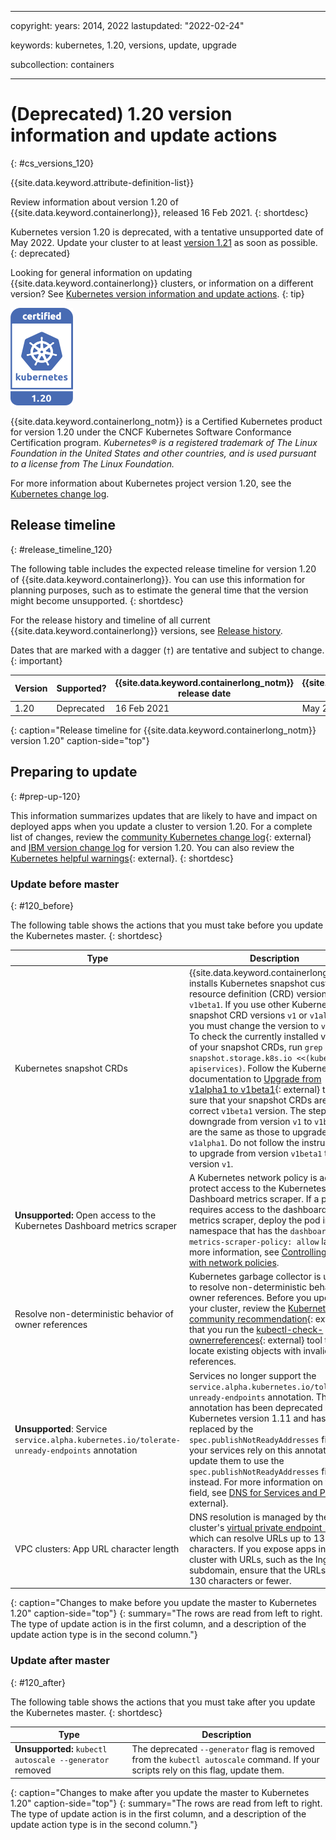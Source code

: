 
---

copyright:
  years: 2014, 2022
lastupdated: "2022-02-24"

keywords: kubernetes, 1.20, versions, update, upgrade

subcollection: containers

---

# (Deprecated) 1.20 version information and update actions
{: #cs_versions_120}

{{site.data.keyword.attribute-definition-list}}

Review information about version 1.20 of {{site.data.keyword.containerlong}}, released 16 Feb 2021.
{: shortdesc}

Kubernetes version 1.20 is deprecated, with a tentative unsupported date of May 2022. Update your cluster to at least [version 1.21](#cs_v121) as soon as possible.
{: deprecated}

Looking for general information on updating {{site.data.keyword.containerlong}} clusters, or information on a different version? See [Kubernetes version information and update actions](/docs/containers?topic=containers-cs_versions).
{: tip}

![This badge indicates Kubernetes version 1.20 certification for {{site.data.keyword.containerlong_notm}}](images/certified_kubernetes_1x20.svg)

{{site.data.keyword.containerlong_notm}} is a Certified Kubernetes product for version 1.20 under the CNCF Kubernetes Software Conformance Certification program. _Kubernetes® is a registered trademark of The Linux Foundation in the United States and other countries, and is used pursuant to a license from The Linux Foundation._

For more information about Kubernetes project version 1.20, see the [Kubernetes change log](https://v1-20.docs.kubernetes.io/releases/notes/).

## Release timeline
{: #release_timeline_120}

The following table includes the expected release timeline for version 1.20 of {{site.data.keyword.containerlong}}. You can use this information for planning purposes, such as to estimate the general time that the version might become unsupported. 
{: shortdesc}

For the release history and timeline of all current {{site.data.keyword.containerlong}} versions, see [Release history](/docs/containers?topic=containers-cs_versions#release-history).

Dates that are marked with a dagger (`†`) are tentative and subject to change.
{: important}

|  Version | Supported? | {{site.data.keyword.containerlong_notm}}<br>release date | {{site.data.keyword.containerlong_notm}}<br>unsupported date |
|------|------|----------|----------|
| 1.20 | Deprecated | 16 Feb 2021 | May 2022 `†` |
{: caption="Release timeline for {{site.data.keyword.containerlong_notm}} version 1.20" caption-side="top"}

## Preparing to update
{: #prep-up-120}

This information summarizes updates that are likely to have and impact on deployed apps when you update a cluster to version 1.20. For a complete list of changes, review the [community Kubernetes change log](https://github.com/kubernetes/kubernetes/blob/master/CHANGELOG/CHANGELOG-1.20.md){: external} and [IBM version change log](/docs/containers?topic=containers-changelog_120) for version 1.20. You can also review the [Kubernetes helpful warnings](https://kubernetes.io/blog/2020/09/03/warnings/){: external}. 
{: shortdesc}

### Update before master
{: #120_before}

The following table shows the actions that you must take before you update the Kubernetes master.
{: shortdesc}

| Type | Description|
| --- | --- |
| Kubernetes snapshot CRDs | {{site.data.keyword.containerlong_notm}} installs Kubernetes snapshot custom resource definition (CRD) version `v1beta1`. If you use other Kubernetes snapshot CRD versions `v1` or `v1alpha1`, you must change the version to `v1beta1`. To check the currently installed version of your snapshot CRDs, run `grep snapshot.storage.k8s.io <<(kubectl get apiservices)`. Follow the Kubernetes documentation to [Upgrade from v1alpha1 to v1beta1](https://github.com/kubernetes-csi/external-snapshotter#upgrade-from-v1alpha1-to-v1beta1){: external} to make sure that your snapshot CRDs are at the correct `v1beta1` version. The steps to downgrade from version `v1` to `v1beta1` are the same as those to upgrade from `v1alpha1`. Do not follow the instructions to upgrade from version `v1beta1` to version `v1`. |
| **Unsupported:** Open access to the Kubernetes Dashboard metrics scraper | A Kubernetes network policy is added to protect access to the Kubernetes Dashboard metrics scraper. If a pod requires access to the dashboard metrics scraper, deploy the pod in a namespace that has the `dashboard-metrics-scraper-policy: allow` label. For more information, see [Controlling traffic with network policies](/docs/containers?topic=containers-network_policies). |
| Resolve non-deterministic behavior of owner references | Kubernetes garbage collector is updated to resolve non-deterministic behavior of owner references. Before you update your cluster, review the [Kubernetes community recommendation](https://github.com/kubernetes/kubernetes/blob/master/CHANGELOG/CHANGELOG-1.20.md#urgent-upgrade-notes){: external} that you run the [kubectl-check-ownerreferences](https://github.com/kubernetes-sigs/kubectl-check-ownerreferences){: external} tool to locate existing objects with invalid owner references. |
| **Unsupported**: Service `service.alpha.kubernetes.io/tolerate-unready-endpoints` annotation | Services no longer support the `service.alpha.kubernetes.io/tolerate-unready-endpoints` annotation. The annotation has been deprecated since Kubernetes version 1.11 and has been replaced by the `spec.publishNotReadyAddresses` field. If your services rely on this annotation, update them to use the `spec.publishNotReadyAddresses` field instead. For more information on this field, see [DNS for Services and Pods](https://kubernetes.io/docs/concepts/services-networking/dns-pod-service/){: external}. |
| VPC clusters: App URL character length | DNS resolution is managed by the cluster's [virtual private endpoint (VPE)](/docs/containers?topic=containers-vpc-subnets#vpc_basics_vpe), which can resolve URLs up to 130 characters. If you expose apps in your cluster with URLs, such as the Ingress subdomain, ensure that the URLs are 130 characters or fewer. |
{: caption="Changes to make before you update the master to Kubernetes 1.20" caption-side="top"}
{: summary="The rows are read from left to right. The type of update action is in the first column, and a description of the update action type is in the second column."}

### Update after master
{: #120_after}

The following table shows the actions that you must take after you update the Kubernetes master.
{: shortdesc}

| Type | Description|
| --- | --- |
| **Unsupported:** `kubectl autoscale --generator` removed | The deprecated `--generator` flag is removed from the `kubectl autoscale` command. If your scripts rely on this flag, update them. |
{: caption="Changes to make after you update the master to Kubernetes 1.20" caption-side="top"}
{: summary="The rows are read from left to right. The type of update action is in the first column, and a description of the update action type is in the second column."}


